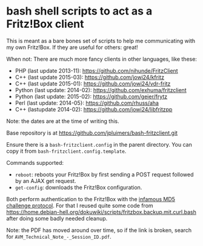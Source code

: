 # bash shell scripts to act as a Fritz!Box client 

This is meant as a bare bones set of scripts to help me communicating with my own Fritz!Box. If they are useful for others: great!

When not: There are much more fancy clients in other languages, like these:

- PHP (last update 2013-11): <https://github.com/nihunde/FritzClient>
- C++ (last update 2015-03): <https://github.com/jowi24/kfritz>
- C++ (last update 2015-01): <https://github.com/jowi24/vdr-fritz>
- Python (last update: 2014-02): <https://github.com/exhuma/fritzclient>
- Python (last update: 2015-02): <https://github.com/geier/frytz>
- Perl (last update: 2014-05}: <https://github.com/rhuss/aha>
- C++ (lastupdate 2014-02): <https://github.com/jowi24/libfritzpp>

Note: the dates are at the time of writing this.

Base repository is at <https://github.com/jpluimers/bash-fritzclient.git>

Ensure there is a `bash-fritzclient.config` in the parent directory. You can copy it from `bash-fritzclient.config.template`.

Commands supported:

- `reboot`: reboots your Fritz!Box by first sending a POST request followed by an AJAX get request.
- `get-config`: downloads the Fritz!Box configuration.

Both perform authentication to the Fritz!Box with the [infamous MD5 challenge protocol](http://avm.de/fileadmin/user_upload/Global/Service/Schnittstellen/AVM_Technical_Note_-_Session_ID.pdf). For that I reused quite some code from <https://home.debian-hell.org/dokuwiki/scripts/fritzbox.backup.mit.curl.bash> after doing some badly needed cleanup.

Note: the PDF has moved around over time, so if the link is broken, search for `AVM_Technical_Note_-_Session_ID.pdf`.

